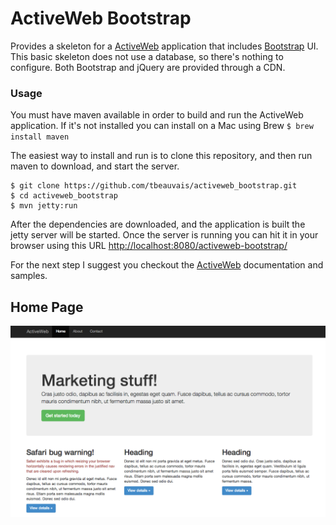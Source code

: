 ActiveWeb Bootstrap
===================

Provides a skeleton for a [ActiveWeb](http://javalite.io) application that includes [Bootstrap](http://getbootstrap.com/) UI. This basic skeleton does not use a database, so there's nothing to configure. Both Bootstrap and jQuery are provided through a CDN.  


### Usage

You must have maven available in order to build and run the ActiveWeb application. If it's not installed you can install on a Mac using Brew ```$ brew install maven```

The easiest way to install and run is to clone this repository, and then run maven to download, and start the server.
```
$ git clone https://github.com/tbeauvais/activeweb_bootstrap.git
$ cd activeweb_bootstrap
$ mvn jetty:run
```

After the dependencies are downloaded, and the application is built the jetty server will be started. Once the server is running you can hit it in your browser using this URL [http://localhost:8080/activeweb-bootstrap/](http://localhost:8080/activeweb-bootstrap/)

For the next step I suggest you checkout the [ActiveWeb](http://javalite.io) documentation and samples.

## Home Page
![Home Page](/doc/home.png)
